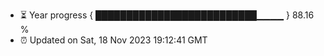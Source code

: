 - ⏳ Year progress { ██████████████████████████▁▁▁▁ } 88.16 %
- ⏰ Updated on Sat, 18 Nov 2023 19:12:41 GMT


